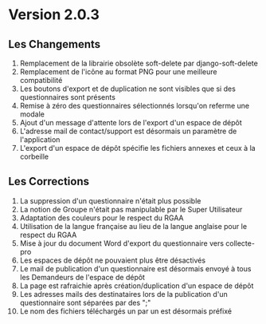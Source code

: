 # Version 2.0.3

## Les Changements

1. Remplacement de la librairie obsolète soft-delete par django-soft-delete
2. Remplacement de l'icône au format PNG pour une meilleure compatibilité
3. Les boutons d'export et de duplication ne sont visibles que si des questionnaires sont présents
4. Remise à zéro des questionnaires sélectionnés lorsqu'on referme une modale
5. Ajout d'un message d'attente lors de l'export d'un espace de dépôt
6. L'adresse mail de contact/support est désormais un paramètre de l'application
7. L'export d'un espace de dépôt spécifie les fichiers annexes et ceux à la corbeille

## Les Corrections

1. La suppression d'un questionnaire n'était plus possible
2. La notion de Groupe n'était pas manipulable par le Super Utilisateur
3. Adaptation des couleurs pour le respect du RGAA
4. Utilisation de la langue française au lieu de la langue anglaise pour le respect du RGAA
5. Mise à jour du document Word d'export du questionnaire vers collecte-pro
6. Les espaces de dépôt ne pouvaient plus être désactivés
7. Le mail de publication d'un questionnaire est désormais envoyé à tous les Demandeurs de l'espace de dépôt
8. La page est rafraichie après création/duplication d'un espace de dépôt
9. Les adresses mails des destinataires lors de la publication d'un questionnaire sont séparées par des ";"
10. Le nom des fichiers téléchargés un par un est désormais préfixé
